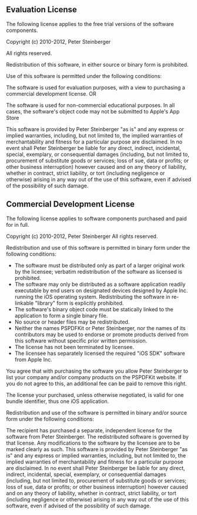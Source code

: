Evaluation License
------------------
The following license applies to the free trial versions of the software components.

Copyright (c) 2010-2012, Peter Steinberger

All rights reserved.

Redistribution of this software, in either source or binary form is prohibited.

Use of this software is permitted under the following conditions:

The software is used for evaluation purposes, with a view to purchasing a commercial development license.
OR

The software is used for non-commercial educational purposes.
In all cases, the software's object code may not be submitted to Apple's App Store

This software is provided by Peter Steinberger "as is" and any express or implied warranties, including, but not limited to, the implied warranties of merchantability and fitness for a particular purpose are disclaimed. In no event shall Peter Steinberger be liable for any direct, indirect, incidental, special, exemplary, or consequential damages (including, but not limited to, procurement of substitute goods or services; loss of sue, data or profits; or other business interruption) however caused and on any theory of liability, whether in contract, strict liability, or tort (including negligence or otherwise) arising in any way out of the use of this software, even if advised of the possibility of such damage.


Commercial Development License
------------------------------
The following license applies to software components purchased and paid for in full.

Copyright (c) 2010-2012, Peter Steinberger
All rights reserved.

Redistribution and use of this software is permitted in binary form under the following conditions:

* The software must be distributed only as part of a larger original work by the licensee; verbatim redistribution of the software as licensed is prohibited.
* The software may only be distributed as a software application readily executable by end users on designated devices designed by Apple Inc. running the iOS operating system. Redistributing the software in re-linkable "library" form is explicitly prohibited.
* The software's binary object code must be statically linked to the application to form a single binary file.
* No source or header files may be redistributed.
* Neither the names PSPDFKit or Peter Steinberger, nor the names of its contributors may be used to endorse or promote products derived from this software without specific prior written permission.
* The license has not been terminated by licensee.
* The licensee has separately licensed the required "iOS SDK" software from Apple Inc.

You agree that with purchasing the software you allow Peter Steinberger to list your company and/or company products on the PSPDFKit website. If you do not agree to this, an additional fee can be paid to remove this right.

The license your purchased, unless otherwise negotiated, is valid for one bundle identifier, thus one iOS application.

Redistribution and use of the software is permitted in binary and/or source form under the following conditions:

The recipient has purchased a separate, independent license for the software from Peter Steinberger. The redistributed software is governed by that license.
Any modifications to the software by the licensee are to be marked clearly as such.
This software is provided by Peter Steinberger "as is" and any express or implied warranties, including, but not limited to, the implied warranties of merchantability and fitness for a particular purpose are disclaimed. In no event shall Peter Steinberger be liable for any direct, indirect, incidental, special, exemplary, or consequential damages (including, but not limited to, procurement of substitute goods or services; loss of sue, data or profits; or other business interruption) however caused and on any theory of liability, whether in contract, strict liability, or tort (including negligence or otherwise) arising in any way out of the use of this software, even if advised of the possibility of such damage.